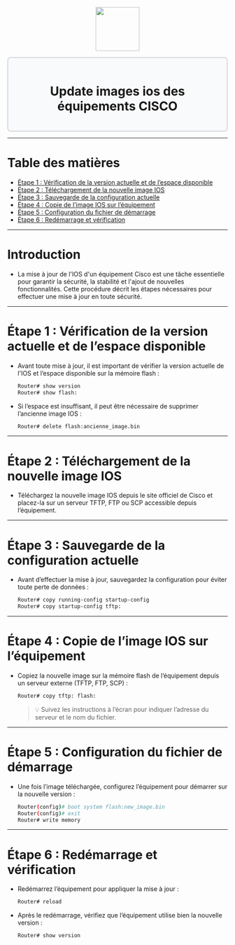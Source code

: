 <div align="center">
  <p align="center">
    <a href="#">
      <img src="https://cdn.iconscout.com/icon/free/png-512/free-cisco-logo-icon-download-in-svg-png-gif-file-formats--anyconnect-brand-logos-pack-icons-1579764.png?f=webp&w=256" height="100px" />
    </a>
  </p>
</div>
<div style="border: 2px solid #d1d5db; padding: 20px; border-radius: 8px; background-color: #f9fafb;">
  <h1 align="center">Update images ios des équipements CISCO</h1>
</div>

---
# Table des matières
- [Étape 1 : Vérification de la version actuelle et de l’espace disponible](#étape-1--vérification-de-la-version-actuelle-et-de-lespace-disponible)
- [Étape 2 : Téléchargement de la nouvelle image IOS](#étape-2--téléchargement-de-la-nouvelle-image-ios)
- [Étape 3 : Sauvegarde de la configuration actuelle](#étape-3--sauvegarde-de-la-configuration-actuelle)
- [Étape 4 : Copie de l’image IOS sur l’équipement](#étape-4--copie-de-limage-ios-sur-léquipement)
- [Étape 5 : Configuration du fichier de démarrage](#étape-5--configuration-du-fichier-de-démarrage)
- [Étape 6 : Redémarrage et vérification](#étape-6--redémarrage-et-vérification)
---
# Introduction
- La mise à jour de l'IOS d'un équipement Cisco est une tâche essentielle pour garantir la sécurité, la stabilité et l'ajout de nouvelles fonctionnalités. Cette procédure décrit les étapes nécessaires pour effectuer une mise à jour en toute sécurité.
---
# Étape 1 : Vérification de la version actuelle et de l’espace disponible
- Avant toute mise à jour, il est important de vérifier la version actuelle de l'IOS et l’espace disponible sur la mémoire flash :
    ```bash
    Router# show version
    Router# show flash:
    ```
- Si l’espace est insuffisant, il peut être nécessaire de supprimer l’ancienne image IOS :
    ```bash
    Router# delete flash:ancienne_image.bin
    ```
---
# Étape 2 : Téléchargement de la nouvelle image IOS
- Téléchargez la nouvelle image IOS depuis le site officiel de Cisco et placez-la sur un serveur TFTP, FTP ou SCP accessible depuis l’équipement.
---
# Étape 3 : Sauvegarde de la configuration actuelle
- Avant d’effectuer la mise à jour, sauvegardez la configuration pour éviter toute perte de données :
    ```bash
    Router# copy running-config startup-config
    Router# copy startup-config tftp:
    ```
---
# Étape 4 : Copie de l’image IOS sur l’équipement
- Copiez la nouvelle image sur la mémoire flash de l’équipement depuis un serveur externe (TFTP, FTP, SCP) :
    ```bash
    Router# copy tftp: flash:
    ```
  >💡 Suivez les instructions à l’écran pour indiquer l’adresse du serveur et le nom du fichier.
---
# Étape 5 : Configuration du fichier de démarrage
- Une fois l’image téléchargée, configurez l’équipement pour démarrer sur la nouvelle version :
    ```bash
    Router(config)# boot system flash:new_image.bin
    Router(config)# exit
    Router# write memory
    ```
---
# Étape 6 : Redémarrage et vérification
- Redémarrez l’équipement pour appliquer la mise à jour :
    ```bash
    Router# reload
    ```
- Après le redémarrage, vérifiez que l’équipement utilise bien la nouvelle version :
    ```bash
    Router# show version
    ```

